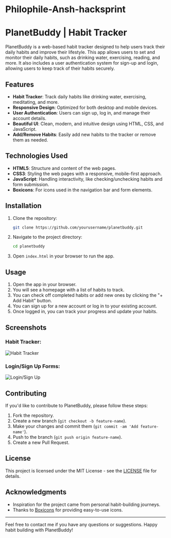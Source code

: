 # Philophile-Ansh-hacksprint
# PlanetBuddy | Habit Tracker

PlanetBuddy is a web-based habit tracker designed to help users track their daily habits and improve their lifestyle. This app allows users to set and monitor their daily habits, such as drinking water, exercising, reading, and more. It also includes a user authentication system for sign-up and login, allowing users to keep track of their habits securely.

## Features

- **Habit Tracker**: Track daily habits like drinking water, exercising, meditating, and more.
- **Responsive Design**: Optimized for both desktop and mobile devices.
- **User Authentication**: Users can sign up, log in, and manage their account details.
- **Beautiful UI**: Clean, modern, and intuitive design using HTML, CSS, and JavaScript.
- **Add/Remove Habits**: Easily add new habits to the tracker or remove them as needed.

## Technologies Used

- **HTML5**: Structure and content of the web pages.
- **CSS3**: Styling the web pages with a responsive, mobile-first approach.
- **JavaScript**: Handling interactivity, like checking/unchecking habits and form submission.
- **Boxicons**: For icons used in the navigation bar and form elements.

## Installation

1. Clone the repository:
    ```bash
    git clone https://github.com/yourusername/planetbuddy.git
    ```

2. Navigate to the project directory:
    ```bash
    cd planetbuddy
    ```

3. Open `index.html` in your browser to run the app.

## Usage

1. Open the app in your browser.
2. You will see a homepage with a list of habits to track.
3. You can check off completed habits or add new ones by clicking the "+ Add Habit" button.
4. You can sign up for a new account or log in to your existing account.
5. Once logged in, you can track your progress and update your habits.

## Screenshots

### Habit Tracker:
![Habit Tracker](screenshots/habit-tracker.png)

### Login/Sign Up Forms:
![Login/Sign Up](screenshots/login-signup.png)

## Contributing

If you'd like to contribute to PlanetBuddy, please follow these steps:

1. Fork the repository.
2. Create a new branch (`git checkout -b feature-name`).
3. Make your changes and commit them (`git commit -am 'Add feature-name'`).
4. Push to the branch (`git push origin feature-name`).
5. Create a new Pull Request.

## License

This project is licensed under the MIT License - see the [LICENSE](LICENSE) file for details.

## Acknowledgments

- Inspiration for the project came from personal habit-building journeys.
- Thanks to [Boxicons](https://boxicons.com/) for providing easy-to-use icons.

---

Feel free to contact me if you have any questions or suggestions. Happy habit building with PlanetBuddy!
